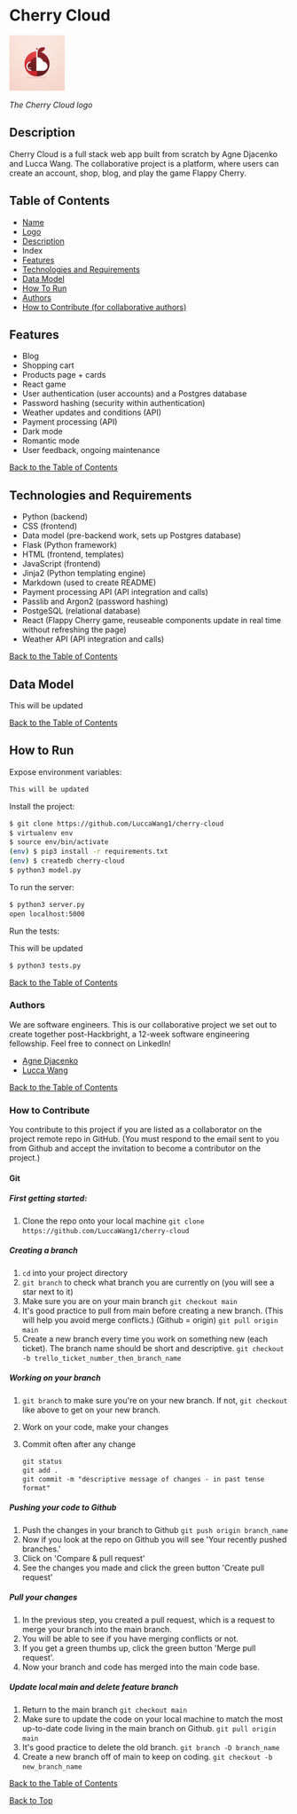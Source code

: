 <a name="top"></a>

# Cherry Cloud

<img src="/static/images/cherry.webp" alt="Cherry Logo" width="100px" height="100px" />

_The Cherry Cloud logo_

<a name="desc"></a>

## Description

Cherry Cloud is a full stack web app built from scratch by Agne Djacenko and Lucca Wang. The collaborative project is a platform, where users can create an account, shop, blog, and play the game Flappy Cherry.

<a name="index"></a>

## Table of Contents

- [Name](#top)
- [Logo](#top)
- [Description](#desc)
- Index
- [Features](#features)
- [Technologies and Requirements](#tech)
- [Data Model](#model)
- [How To Run](#run)
- [Authors](#authors)
- [How to Contribute (for collaborative authors)](#contribute)

<a name="features"></a>

## Features

- Blog
- Shopping cart
- Products page + cards
- React game
- User authentication (user accounts) and a Postgres database
- Password hashing (security within authentication)
- Weather updates and conditions (API)
- Payment processing (API)
- Dark mode
- Romantic mode
- User feedback, ongoing maintenance

[Back to the Table of Contents](#index)

<a name="tech"></a>

## Technologies and Requirements

- Python (backend)
- CSS (frontend)
- Data model (pre-backend work, sets up Postgres database)
- Flask (Python framework)
- HTML (frontend, templates)
- JavaScript (frontend)
- Jinja2 (Python templating engine)
- Markdown (used to create README)
- Payment processing API (API integration and calls)
- Passlib and Argon2 (password hashing)
- PostgeSQL (relational database)
- React (Flappy Cherry game, reuseable components update in real time without refreshing the page)
- Weather API (API integration and calls)

[Back to the Table of Contents](#index)

<a name="model"></a>

## Data Model

This will be updated

[Back to the Table of Contents](#index)

<a name="run"></a>

## How to Run

Expose environment variables:

```bash
This will be updated
```

Install the project:

```bash
$ git clone https://github.com/LuccaWang1/cherry-cloud
$ virtualenv env
$ source env/bin/activate
(env) $ pip3 install -r requirements.txt
(env) $ createdb cherry-cloud
$ python3 model.py
```

To run the server:

```bash
$ python3 server.py
open localhost:5000
```

Run the tests:

This will be updated

```bash
$ python3 tests.py
```

[Back to the Table of Contents](#index)

<a name="authors"></a>

### Authors

We are software engineers. This is our collaborative project we set out to create together post-Hackbright, a 12-week software engineering fellowship. Feel free to connect on LinkedIn!

- [Agne Djacenko](https://www.linkedin.com/in/agne-djacenko/)
- [Lucca Wang](https://www.linkedin.com/in/luccawang/)

[Back to the Table of Contents](#index)

<a name="contribute"></a>

### How to Contribute

You contribute to this project if you are listed as a collaborator on the project remote repo in GitHub. (You must respond to the email sent to you from Github and accept the invitation to become a contributor on the project.)

#### Git

##### First getting started:

1. Clone the repo onto your local machine
   `git clone https://github.com/LuccaWang1/cherry-cloud`

##### Creating a branch

1. `cd` into your project directory
2. `git branch` to check what branch you are currently on (you will see a star next to it)
3. Make sure you are on your main branch
   `git checkout main`
4. It's good practice to pull from main before creating a new branch. (This will help you avoid merge conflicts.) (Github = origin)
   `git pull origin main`
5. Create a new branch every time you work on something new (each ticket). The branch name should be short and descriptive.
   `git checkout -b trello_ticket_number_then_branch_name`

##### Working on your branch

1. `git branch` to make sure you're on your new branch. If not, `git checkout` like above to get on your new branch.
2. Work on your code, make your changes
3. Commit often after any change

   ```
   git status
   git add .
   git commit -m "descriptive message of changes - in past tense format"
   ```

##### Pushing your code to Github

1. Push the changes in your branch to Github
   `git push origin branch_name`
2. Now if you look at the repo on Github you will see 'Your recently pushed branches.'
3. Click on 'Compare & pull request'
4. See the changes you made and click the green button 'Create pull request'

##### Pull your changes

1. In the previous step, you created a pull request, which is a request to merge your branch into the main branch.
2. You will be able to see if you have merging conflicts or not.
3. If you get a green thumbs up, click the green button 'Merge pull request'.
4. Now your branch and code has merged into the main code base.

##### Update local main and delete feature branch

1. Return to the main branch
   `git checkout main`
2. Make sure to update the code on your local machine to match the most up-to-date code living in the main branch on Github.
   `git pull origin main`
3. It's good practice to delete the old branch.
   `git branch -D branch_name`
4. Create a new branch off of main to keep on coding.
   `git checkout -b new_branch_name`

[Back to the Table of Contents](#index)

[Back to Top](#top)
